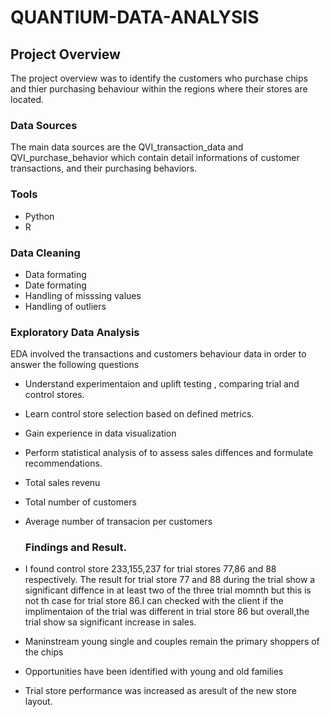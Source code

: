 # QUANTIUM-DATA-ANALYSIS

## Project Overview 

The project overview was to identify the customers who purchase chips and thier purchasing 
behaviour within the regions where their stores are located.

### Data Sources

The main data sources are the QVI_transaction_data and QVI_purchase_behavior which contain detail informations of customer transactions,
and their purchasing behaviors.

### Tools
- Python 
- R

 ### Data Cleaning
  
- Data formating
- Date formating
- Handling of misssing values
- Handling of outliers

### Exploratory Data Analysis 

EDA involved the transactions and customers behaviour data in order to answer the following questions 
- Understand experimentaion and uplift testing , comparing trial and control stores.
- Learn control store selection based on defined metrics.
- Gain experience in data visualization
- Perform statistical analysis of to assess sales diffences and formulate recommendations.
- Total sales revenu
- Total number of customers
- Average number of transacion per customers

  ### Findings and Result.
  
 - I found control store 233,155,237 for trial stores 77,86 and 88 respectively. The result for trial store 77 and 88 during the trial show a
   significant diffence in at least two of the three trial momnth but this is not th case for trial store 86.I can checked with the client if the
   implimentaion of the trial was different  in trial store 86 but overall,the trial show sa significant  increase in sales.
   
 -  Maninstream young single and couples remain the primary shoppers of the chips
 -  Opportunities have been identified with young and old families
 -  Trial store performance was increased as aresult of the new store layout.
  
